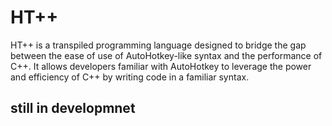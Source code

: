 # HT++

HT++ is a transpiled programming language designed to bridge the gap between the ease of use of AutoHotkey-like syntax and the performance of C++. It allows developers familiar with AutoHotkey to leverage the power and efficiency of C++ by writing code in a familiar syntax.

## still in developmnet
